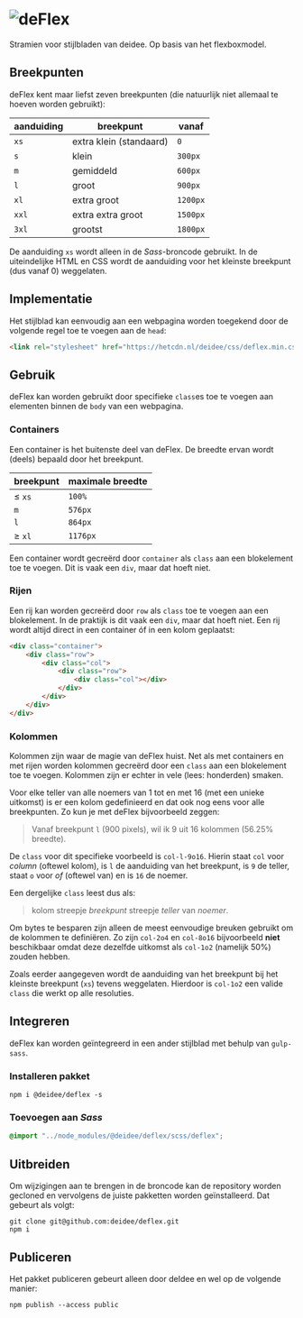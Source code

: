 # ![deFlex](https://deidee.com/logo.png?str=deFlex)

Stramien voor stijlbladen van deidee. Op basis van het flexboxmodel.

## Breekpunten

deFlex kent maar liefst zeven breekpunten (die natuurlijk niet allemaal te hoeven worden gebruikt):

| aanduiding | breekpunt | vanaf |
| ---------- | --------- | ----- |
| `xs` | extra klein (standaard) | `0` |
| `s` | klein | `300px` |
| `m` | gemiddeld | `600px` |
| `l` | groot | `900px` |
| `xl` | extra groot | `1200px` |
| `xxl` | extra extra groot | `1500px` |
| `3xl` | grootst | `1800px` |

De aanduiding ``xs`` wordt alleen in de _Sass_-broncode gebruikt. In de uiteindelijke HTML en CSS wordt de aanduiding voor het kleinste breekpunt (dus vanaf 0) weggelaten.

## Implementatie

Het stijlblad kan eenvoudig aan een webpagina worden toegekend door de volgende regel toe te voegen aan de  ``head``:

```HTML
<link rel="stylesheet" href="https://hetcdn.nl/deidee/css/deflex.min.css">
```

## Gebruik

deFlex kan worden gebruikt door specifieke ``class``es toe te voegen aan elementen binnen de `body` van een webpagina.

### Containers

Een container is het buitenste deel van deFlex. De breedte ervan wordt (deels) bepaald door het breekpunt. 

| breekpunt | maximale breedte |
| --------- | ---------------- |
| ≤ `xs` | `100%` |
| `m` | `576px` |
| `l` | `864px` |
| ≥ `xl` | `1176px` |

Een container wordt gecreërd door ``container`` als `class` aan een blokelement toe te voegen. Dit is vaak een `div`, maar dat hoeft niet.

### Rijen

Een rij kan worden gecreërd door ``row`` als `class` toe te voegen aan een blokelement. In de praktijk is dit vaak een `div`, maar dat hoeft niet. Een rij wordt altijd direct in een container óf in een kolom geplaatst:

```HTML
<div class="container">
    <div class="row">
        <div class="col">
            <div class="row">
                <div class="col"></div>
            </div>
        </div>
    </div>
</div>
```

### Kolommen

Kolommen zijn waar de magie van deFlex huist. Net als met containers en met rijen worden kolommen gecreërd door een `class` aan een blokelement toe te voegen. Kolommen zijn er echter in vele (lees: honderden) smaken.

Voor elke teller van alle noemers van 1 tot en met 16 (met een unieke uitkomst) is er een kolom gedefinieerd en dat ook nog eens voor alle breekpunten. Zo kun je met deFlex bijvoorbeeld zeggen:

> Vanaf breekpunt ``l`` (900 pixels), wil ik 9 uit 16 kolommen (56.25% breedte).

De ``class`` voor dit specifieke voorbeeld is `col-l-9o16`. Hierin staat `col` voor *column* (oftewel kolom), is `l` de aanduiding van het breekpunt, is `9` de teller, staat `o` voor *of* (oftewel van) en is `16` de noemer.

Een dergelijke ``class`` leest dus als:

> kolom streepje *breekpunt* streepje *teller* van *noemer*.

Om bytes te besparen zijn alleen de meest eenvoudige breuken gebruikt om de kolommen te definiëren. Zo zijn `col-2o4` en `col-8o16` bijvoorbeeld **niet** beschikbaar omdat deze dezelfde uitkomst als `col-1o2` (namelijk 50%) zouden hebben.

Zoals eerder aangegeven wordt de aanduiding van het breekpunt bij het kleinste breekpunt (``xs``) tevens weggelaten. Hierdoor is `col-1o2` een valide `class` die werkt op alle resoluties.

## Integreren

deFlex kan worden geïntegreerd in een ander stijlblad met behulp van ``gulp-sass``.

### Installeren pakket

```Shell
npm i @deidee/deflex -s
```

### Toevoegen aan *Sass*

```Scss
@import "../node_modules/@deidee/deflex/scss/deflex";
```

## Uitbreiden

Om wijzigingen aan te brengen in de broncode kan de repository worden gecloned en vervolgens de juiste pakketten worden geïnstalleerd. Dat gebeurt als volgt: 

```Shell
git clone git@github.com:deidee/deflex.git
npm i
```

## Publiceren

Het pakket publiceren gebeurt alleen door deIdee en wel op de volgende manier:

```Shell
npm publish --access public
```
